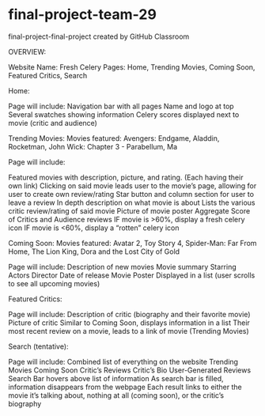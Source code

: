 # final-project-team-29
final-project-final-project created by GitHub Classroom

OVERVIEW:

Website Name: Fresh Celery 
Pages: Home, Trending Movies, Coming Soon, Featured Critics, Search

Home: 

Page will include:
Navigation bar with all pages
Name and logo at top
Several swatches showing information
Celery scores displayed next to movie (critic and audience)


Trending Movies: 
Movies featured: Avengers: Endgame, Aladdin, Rocketman, John Wick: Chapter 3 - Parabellum, Ma

Page will include:

Featured movies with description, picture, and rating. (Each having their own link)
Clicking on said movie leads user to the movie’s page, allowing for user to create own review/rating
Star button and column section for user to leave a review
In depth description on what movie is about
Lists the various critic review/rating of said movie
Picture of movie poster
Aggregate Score of Critics and Audience reviews
IF movie is >60%, display a fresh celery icon
IF movie is <60%, display a “rotten” celery icon


Coming Soon:
Movies featured: Avatar 2, Toy Story 4, Spider-Man: Far From Home, The Lion King, Dora and the Lost City of Gold

Page will include:
Description of new movies
Movie summary
Starring Actors
Director
Date of release
Movie Poster
Displayed in a list (user scrolls to see all upcoming movies)

Featured Critics:

Page will include: 
Description of critic (biography and their favorite movie)
Picture of critic
Similar to Coming Soon, displays information in a list
Their most recent review on a movie, leads to a link of movie (Trending Movies)

Search (tentative):

Page will include:
Combined list of everything on the website
Trending Movies
Coming Soon
Critic’s Reviews
Critic’s Bio
User-Generated Reviews
Search Bar hovers above list of information
As search bar is filled, information disappears from the webpage
Each result links to either the movie it’s talking about, nothing at all (coming soon), or the critic’s biography
